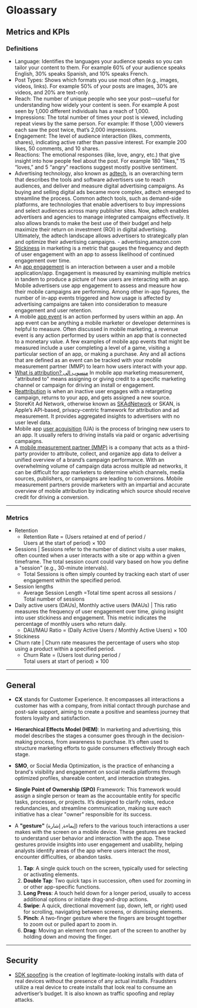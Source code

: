 # Gloassary

## Metrics and KPIs
### Definitions
* Language: Identifies the languages your audience speaks so you can tailor your content to them. For example 60% of your audience speaks English, 30% speaks Spanish, and 10% speaks French.
* Post Types: Shows which formats you use most often (e.g., images, videos, links). For example 50% of your posts are images, 30% are videos, and 20% are text-only.
* Reach: The number of unique people who see your post—useful for understanding how widely your content is seen. For example A post seen by 1,000 different individuals has a reach of 1,000.
* Impressions: The total number of times your post is viewed, including repeat views by the same person. For example: If those 1,000 viewers each saw the post twice, that’s 2,000 impressions.
* Engagement: The level of audience interaction (likes, comments, shares), indicating active rather than passive interest. For example 200 likes, 50 comments, and 10 shares.
* Reactions: The emotional responses (like, love, angry, etc.) that give insight into how people feel about the post. For example 180 “likes,” 15 “loves,” and 5 “angry” reactions suggest mostly positive sentiment.
* Advertising technology, also known as [adtech](https://advertising.amazon.com/library/guides/what-is-adtech), is an overarching term that describes the tools and software advertisers use to reach audiences, and deliver and measure digital advertising campaigns. As buying and selling digital ads became more complex, adtech emerged to streamline the process. Common adtech tools, such as demand-side platforms, are technologies that enable advertisers to buy impressions and select audiences across many publisher sites. Now, adtech enables advertisers and agencies to manage integrated campaigns effectively. It also allows brands to make the best use of their budget and help maximize their return on investment (ROI) in digital advertising. Ultimately, the adtech landscape allows advertisers to strategically plan and optimize their advertising campaigns. - advertising.amazon.com
* [Stickiness](https://www.adjust.com/glossary/user-stickiness/) in marketing is a metric that gauges the frequency and depth of user engagement with an app to assess likelihood of continued engagement over time.
* An [app engagement](https://www.adjust.com/glossary/engagement/) is an interaction between a user and a mobile application/app. Engagement is measured by examining multiple metrics in tandem to produce a picture of how users are interacting with an app. Mobile advertisers use app engagement to assess and measure how their mobile campaigns are performing. Among other in-app figures, the number of in-app events triggered and how usage is affected by advertising campaigns are taken into consideration to measure engagement and user retention.
* A mobile [app event](https://www.adjust.com/glossary/events/) is an action performed by users within an app. An app event can be anything a mobile marketer or developer determines is helpful to measure. Often discussed in mobile marketing, a revenue event is any action performed by users within an app that is connected to a monetary value. A few examples of mobile app events that might be measured include a user completing a level of a game, visiting a particular section of an app, or making a purchase. Any and all actions that are defined as an event can be tracked with your mobile measurement partner (MMP) to learn how users interact with your app.
* [What is attribution? منسوب إلى](https://www.adjust.com/glossary/attribution/) In mobile app marketing measurement, "attributed to" means assigning or giving credit to a specific marketing channel or campaign for driving an install or engagement.
* [Reattribution](https://help.adjust.com/en/article/reattribution) is when an inactive user engages with a retargeting campaign, returns to your app, and gets assigned a new source.
* StoreKit Ad Network, otherwise known as [SKAdNetwork](https://www.adjust.com/glossary/skadnetwork-skan/) or SKAN, is Apple’s API-based, privacy-centric framework for attribution and ad measurement. It provides aggregated insights to advertisers with no user level data.
* Mobile app [user acquisition](https://www.adjust.com/glossary/user-acquisition/) (UA) is the process of bringing new users to an app. It usually refers to driving installs via paid or organic advertising campaigns.
* A [mobile measurement partner (MMP)](https://www.adjust.com/glossary/mobile-measurement-partner-mmp/) is a company that acts as a third-party provider to attribute, collect, and organize app data to deliver a unified overview of a brand’s campaign performance. With an overwhelming volume of campaign data across multiple ad networks, it can be difficult for app marketers to determine which channels, media sources, publishers, or campaigns are leading to conversions. Mobile measurement partners provide marketers with an impartial and accurate overview of mobile attribution by indicating which source should receive credit for driving a conversion.
-----

### Metrics
* Retention
   - Retention Rate = (Users retained at end of period / Users at the start of period) × 100
* Sessions | Sessions refer to the number of distinct visits a user makes, often counted when a user interacts with a site or app within a given timeframe. The total session count could vary based on how you define a "session" (e.g., 30-minute intervals).
  - Total Sessions is often simply counted by tracking each start of user engagement within the specified period.
* Session lengths
  - Average Session Length =Total time spent across all sessions /  Total number of sessions
* Daily active users (DAUs), Monthly active users (MAUs) | This ratio measures the frequency of user engagement over time, giving insight into user stickiness and engagement. This metric indicates the percentage of monthly users who return daily.
  - DAU/MAU Ratio = (Daily Active Users / Monthly Active Users) × 100
* Stickiness
* Churn rate | Churn rate measures the percentage of users who stop using a product within a specified period.
  - Churn Rate = (Users lost during period / Total users at start of period) × 100


-----
## General
* **CX** stands for Customer Experience. It encompasses all interactions a customer has with a company, from initial contact through purchase and post-sale support, aiming to create a positive and seamless journey that fosters loyalty and satisfaction.
* **Hierarchical Effects Model (HEM)**: In marketing and advertising, this model describes the stages a consumer goes through in the decision-making process, from awareness to purchase. It’s often used to structure marketing efforts to guide consumers effectively through each stage.
* **SMO**, or Social Media Optimization, is the practice of enhancing a brand's visibility and engagement on social media platforms through optimized profiles, shareable content, and interaction strategies.
* **Single Point of Ownership (SPO)** Framework: This framework would assign a single person or team as the accountable entity for specific tasks, processes, or projects. It’s designed to clarify roles, reduce redundancies, and streamline communication, making sure each initiative has a clear "owner" responsible for its success.

* A **"gesture"** (إيماءة, إشارة) refers to the various touch interactions a user makes with the screen on a mobile device. These gestures are tracked to understand user behavior and interaction with the app. These gestures provide insights into user engagement and usability, helping analysts identify areas of the app where users interact the most, encounter difficulties, or abandon tasks.
  1. **Tap**: A single quick touch on the screen, typically used for selecting or activating elements.
  2. **Double Tap**: Two quick taps in succession, often used for zooming in or other app-specific functions.
  3. **Long Press**: A touch held down for a longer period, usually to access additional options or initiate drag-and-drop actions.
  4. **Swipe**: A quick, directional movement (up, down, left, or right) used for scrolling, navigating between screens, or dismissing elements.
  5. **Pinch**: A two-finger gesture where the fingers are brought together to zoom out or pulled apart to zoom in.
  6. **Drag**: Moving an element from one part of the screen to another by holding down and moving the finger.


-----

## Security
* [SDK spoofing](https://www.adjust.com/glossary/sdk-spoofing/) is the creation of legitimate-looking installs with data of real devices without the presence of any actual installs. Fraudsters utilize a real device to create installs that look real to consume an advertiser’s budget. It is also known as traffic spoofing and replay attacks.
